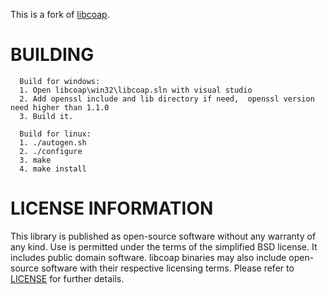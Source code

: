  This is a fork of [libcoap](https://github.com/obgm/libcoap).
 

BUILDING
========

```
  Build for windows:
  1. Open libcoap\win32\libcoap.sln with visual studio
  2. Add openssl include and lib directory if need,  openssl version need higher than 1.1.0
  3. Build it.
  
  Build for linux:
  1. ./autogen.sh
  2. ./configure
  3. make
  4. make install
```

LICENSE INFORMATION
===================

This library is published as open-source software without any warranty
of any kind. Use is permitted under the terms of the simplified BSD
license. It includes public domain software. libcoap binaries may also
include open-source software with their respective licensing terms.
Please refer to
[LICENSE](https://raw.githubusercontent.com/obgm/libcoap/develop/LICENSE)
for further details.

